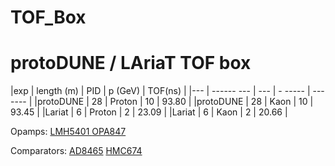 # TOF_Box
# protoDUNE / LAriaT TOF box

|exp | length (m) | PID | p (GeV) | TOF(ns) |
|--- | ------ --- | --- | - ----- | ------- |
|protoDUNE | 28 | Proton | 10 | 93.80 |
|protoDUNE | 28 | Kaon | 10 | 93.45 |
|Lariat | 6 | Proton | 2 | 23.09 |
|Lariat | 6 | Kaon | 2 | 20.66 |

Opamps:
  [LMH5401 ](http://www.ti.com/lit/ds/symlink/lmh5401.pdf)
  [OPA847](http://www.ti.com/lit/ds/symlink/opa847.pdf)

Comparators:
  [AD8465](http://www.analog.com/en/products/linear-products/comparators/ad8465.html#product-documentation)
  [HMC674](http://www.analog.com/en/products/linear-products/comparators/high-speed-comparators-lessthan-100ns-propagation-delay/hmc674lp3e.html#product-overview)
